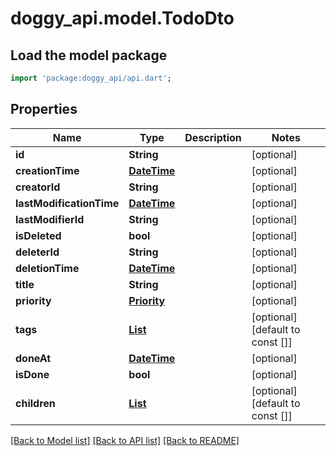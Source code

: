 # doggy_api.model.TodoDto

## Load the model package
```dart
import 'package:doggy_api/api.dart';
```

## Properties
Name | Type | Description | Notes
------------ | ------------- | ------------- | -------------
**id** | **String** |  | [optional] 
**creationTime** | [**DateTime**](DateTime.md) |  | [optional] 
**creatorId** | **String** |  | [optional] 
**lastModificationTime** | [**DateTime**](DateTime.md) |  | [optional] 
**lastModifierId** | **String** |  | [optional] 
**isDeleted** | **bool** |  | [optional] 
**deleterId** | **String** |  | [optional] 
**deletionTime** | [**DateTime**](DateTime.md) |  | [optional] 
**title** | **String** |  | [optional] 
**priority** | [**Priority**](Priority.md) |  | [optional] 
**tags** | [**List<TagDto>**](TagDto.md) |  | [optional] [default to const []]
**doneAt** | [**DateTime**](DateTime.md) |  | [optional] 
**isDone** | **bool** |  | [optional] 
**children** | [**List<TodoDto>**](TodoDto.md) |  | [optional] [default to const []]

[[Back to Model list]](../README.md#documentation-for-models) [[Back to API list]](../README.md#documentation-for-api-endpoints) [[Back to README]](../README.md)


